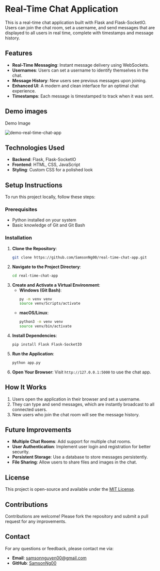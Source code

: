 # Real-Time Chat Application

This is a real-time chat application built with Flask and Flask-SocketIO. Users can join the chat room, set a username, and send messages that are displayed to all users in real time, complete with timestamps and message history.

## Features
- **Real-Time Messaging**: Instant message delivery using WebSockets.
- **Usernames**: Users can set a username to identify themselves in the chat.
- **Message History**: New users see previous messages upon joining.
- **Enhanced UI**: A modern and clean interface for an optimal chat experience.
- **Timestamps**: Each message is timestamped to track when it was sent.

## Demo images
Demo Image

![demo-real-time-chat-app](https://github.com/user-attachments/assets/60e8825a-c6d7-4abf-b89c-aeb85b5ee48c)

## Technologies Used
- **Backend**: Flask, Flask-SocketIO
- **Frontend**: HTML, CSS, JavaScript
- **Styling**: Custom CSS for a polished look

## Setup Instructions
To run this project locally, follow these steps:

### Prerequisites
- Python installed on your system
- Basic knowledge of Git and Git Bash

### Installation
1. **Clone the Repository**:
   ```bash
   git clone https://github.com/SamsonNg00/real-time-chat-app.git
   ```
2. **Navigate to the Project Directory**:
   ```bash
   cd real-time-chat-app
   ```
3. **Create and Activate a Virtual Environment**:
   - **Windows (Git Bash)**:
     ```bash
     py -m venv venv
     source venv/Scripts/activate
     ```
   - **macOS/Linux**:
     ```bash
     python3 -m venv venv
     source venv/bin/activate
     ```
4. **Install Dependencies**:
   ```bash
   pip install Flask Flask-SocketIO
   ```
5. **Run the Application**:
   ```bash
   python app.py
   ```
6. **Open Your Browser**: Visit `http://127.0.0.1:5000` to use the chat app.

## How It Works
1. Users open the application in their browser and set a username.
2. They can type and send messages, which are instantly broadcast to all connected users.
3. New users who join the chat room will see the message history.

## Future Improvements
- **Multiple Chat Rooms**: Add support for multiple chat rooms.
- **User Authentication**: Implement user login and registration for better security.
- **Persistent Storage**: Use a database to store messages persistently.
- **File Sharing**: Allow users to share files and images in the chat.

## License
This project is open-source and available under the [MIT License](LICENSE).

## Contributions
Contributions are welcome! Please fork the repository and submit a pull request for any improvements.

## Contact
For any questions or feedback, please contact me via:
- **Email**: samsonnguyen00@gmail.com
- **GitHub**: [SamsonNg00](https://github.com/SamsonNg00)


